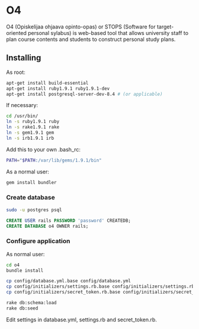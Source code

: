# O4

O4 (Opiskelijaa ohjaava opinto-opas) or STOPS (Software for target-oriented personal sylabus) is web-based tool that allows university staff to plan course contents and students to construct personal study plans.


## Installing

As root:
```bash
apt-get install build-essential
apt-get install ruby1.9.1 ruby1.9.1-dev
apt-get install postgresql-server-dev-8.4 # (or applicable)
```

If necessary:
```bash
cd /usr/bin/
ln -s ruby1.9.1 ruby
ln -s rake1.9.1 rake
ln -s gem1.9.1 gem
ln -s irb1.9.1 irb
```

Add this to your own .bash_rc:
```bash
PATH="$PATH:/var/lib/gems/1.9.1/bin"
```

As a normal user:
```bash
gem install bundler
```


### Create database

```bash
sudo -u postgres psql
```

```sql
CREATE USER rails PASSWORD 'password' CREATEDB;
CREATE DATABASE o4 OWNER rails;
```


### Configure application

As normal user:
```bash
cd o4
bundle install

cp config/database.yml.base config/database.yml
cp config/initializers/settings.rb.base config/initializers/settings.rb
cp config/initializers/secret_token.rb.base config/initializers/secret_token.rb

rake db:schema:load
rake db:seed 
```

Edit settings in database.yml, settings.rb and secret_token.rb.
